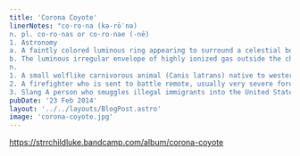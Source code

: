 ```yaml
---
title: 'Corona Coyote'
linerNotes: "co·ro·na (kə-rō′nə)
n. pl. co·ro·nas or co·ro·nae (-nē)
1. Astronomy
a. A faintly colored luminous ring appearing to surround a celestial body visible through a haze or thin cloud, especially such a ring around the moon or sun, caused by diffraction of light from suspended matter in the intervening medium. Also called aureole.
b. The luminous irregular envelope of highly ionized gas outside the chromosphere of the sun. coy·o·te (kī-ō′tē, kī′ōt′)
n.
1. A small wolflike carnivorous animal (Canis latrans) native to western North America and found in many other regions of the continent. Also called prairie wolf.
2. A firefighter who is sent to battle remote, usually very severe forest fires, often for days at a time.
3. Slang A person who smuggles illegal immigrants into the United States, especially across the Mexican border. ----- Been sitting on this for a while. Not as many beats but I hope you still like it."
pubDate: '23 Feb 2014'
layout: '../../layouts/BlogPost.astro'
image: 'corona-coyote.jpg'
---
```


https://strrchildluke.bandcamp.com/album/corona-coyote
